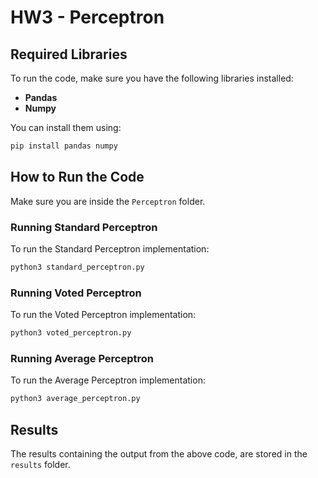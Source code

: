 # HW3 - Perceptron

## Required Libraries

To run the code, make sure you have the following libraries installed:

- **Pandas**
- **Numpy**

You can install them using:
```bash
pip install pandas numpy
```

## How to Run the Code

Make sure you are inside the `Perceptron` folder.

### Running Standard Perceptron
To run the Standard Perceptron implementation:
```bash
python3 standard_perceptron.py
```

### Running Voted Perceptron
To run the Voted Perceptron implementation:
```bash
python3 voted_perceptron.py
```

### Running Average Perceptron
To run the Average Perceptron implementation:
```bash
python3 average_perceptron.py
```

## Results

The results containing the output from the above code, are stored in the `results` folder.